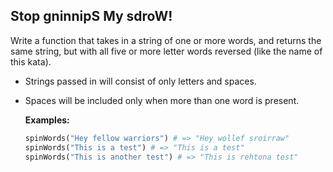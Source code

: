 ## Stop gninnipS My sdroW!

Write a function that takes in a string of one or more words, and returns the same string, but with all five or more letter words reversed (like the name of this kata).

- Strings passed in will consist of only letters and spaces.
- Spaces will be included only when more than one word is present.

  **Examples:**

  ```ruby
  spinWords("Hey fellow warriors") # => "Hey wollef sroirraw"
  spinWords("This is a test") # => "This is a test"
  spinWords("This is another test") # => "This is rehtona test"
  ```
